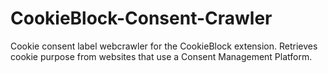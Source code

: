 # CookieBlock-Consent-Crawler
Cookie consent label webcrawler for the CookieBlock extension. Retrieves cookie purpose from websites that use a Consent Management Platform.
